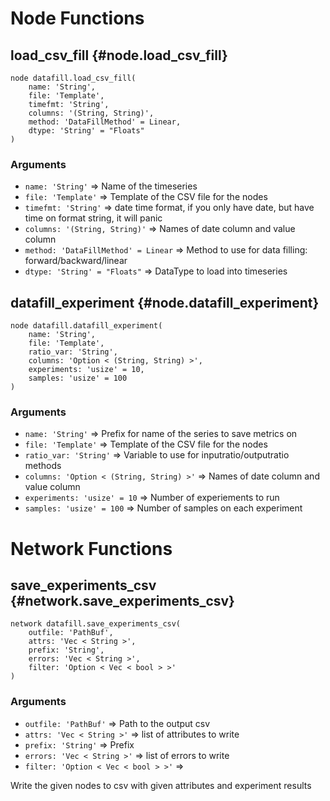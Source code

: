 # Node Functions
## load_csv_fill {#node.load_csv_fill}
```sig
node datafill.load_csv_fill(
    name: 'String',
    file: 'Template',
    timefmt: 'String',
    columns: '(String, String)',
    method: 'DataFillMethod' = Linear,
    dtype: 'String' = "Floats"
)
```

### Arguments
- `name: 'String'` => Name of the timeseries
- `file: 'Template'` => Template of the CSV file for the nodes
- `timefmt: 'String'` => date time format, if you only have date, but have time on format string, it will panic
- `columns: '(String, String)'` => Names of date column and value column
- `method: 'DataFillMethod' = Linear` => Method to use for data filling: forward/backward/linear
- `dtype: 'String' = "Floats"` => DataType to load into timeseries


## datafill_experiment {#node.datafill_experiment}
```sig
node datafill.datafill_experiment(
    name: 'String',
    file: 'Template',
    ratio_var: 'String',
    columns: 'Option < (String, String) >',
    experiments: 'usize' = 10,
    samples: 'usize' = 100
)
```

### Arguments
- `name: 'String'` => Prefix for name of the series to save metrics on
- `file: 'Template'` => Template of the CSV file for the nodes
- `ratio_var: 'String'` => Variable to use for inputratio/outputratio methods
- `columns: 'Option < (String, String) >'` => Names of date column and value column
- `experiments: 'usize' = 10` => Number of experiements to run
- `samples: 'usize' = 100` => Number of samples on each experiment


# Network Functions
## save_experiments_csv {#network.save_experiments_csv}
```sig
network datafill.save_experiments_csv(
    outfile: 'PathBuf',
    attrs: 'Vec < String >',
    prefix: 'String',
    errors: 'Vec < String >',
    filter: 'Option < Vec < bool > >'
)
```

### Arguments
- `outfile: 'PathBuf'` => Path to the output csv
- `attrs: 'Vec < String >'` => list of attributes to write
- `prefix: 'String'` => Prefix
- `errors: 'Vec < String >'` => list of errors to write
- `filter: 'Option < Vec < bool > >'` => 

Write the given nodes to csv with given attributes and experiment results
